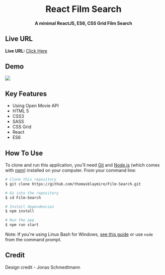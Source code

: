 
<h1 align="center">
  React Film Search
  <br>
</h1>

<h4 align="center">A minimal ReactJS, ES6, CSS Grid Film Search</h4>

## Live URL
<strong>Live URL: </strong><a href="https://film-search-28cf5.firebaseapp.com/" target="_blank">Click Here</a>

## Demo
![](https://github.com/thomasblaymire/Film-Search/demo.gif?raw=true)


## Key Features

* Using Open Movie API
* HTML 5
* CSS3
* SASS
* CSS Grid
* React
* ES6

## How To Use

To clone and run this application, you'll need [Git](https://git-scm.com) and [Node.js](https://nodejs.org/en/download/) (which comes with [npm](http://npmjs.com)) installed on your computer. From your command line:

```bash
# Clone this repository
$ git clone https://github.com/thomasblaymire/Film-Search.git

# Go into the repository
$ cd Film-Search

# Install dependencies
$ npm install

# Run the app
$ npm run start
```

Note: If you're using Linux Bash for Windows, [see this guide](https://www.howtogeek.com/261575/how-to-run-graphical-linux-desktop-applications-from-windows-10s-bash-shell/) or use `node` from the command prompt.

## Credit
Design credit - Jonas Schmedtmann